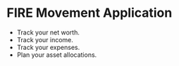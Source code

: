# FIRE Movement Application
- Track your net worth.
- Track your income.
- Track your expenses.
- Plan your asset allocations.